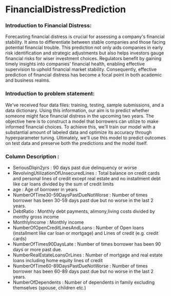 # FinancialDistressPrediction

### Introduction to Financial Distress:
Forecasting financial distress is crucial for assessing a company's financial stability. It aims to differentiate between stable companies and those facing potential financial trouble. This prediction not only aids companies in early risk identification and strategic adjustments but also helps investors gauge financial risks for wiser investment choices. Regulators benefit by gaining timely insights into companies' financial health, enabling effective supervision to uphold financial market stability. Consequently, effective prediction of financial distress has become a focal point in both academic and business realms.

### Introduction to problem statement:
We've received four data files: training, testing, sample submissions, and a data dictionary. Using this information, our aim is to predict whether someone might face financial distress in the upcoming two years. The objective here is to construct a model that borrowers can utilize to make informed financial choices. To achieve this, we'll train our model with a substantial amount of labeled data and optimize its accuracy through hyperparameter tuning. Ultimately, we'll use this model to predict outcomes on test data and preserve both the predictions and the model itself.


### Column Description :
- SeriousDlqin2yrs : 90 days past due delinquency or worse
- RevolvingUtilizationOfUnsecuredLines : Total balance on credit cards and personal lines of credit except real estate and no installment debt like car loans divided by the sum of credit limits
- age : Age of borrower in years
- NumberOfTime30-59DaysPastDueNotWorse : Number of times borrower has been 30-59 days past due but no worse in the last 2 years.
- DebtRatio : Monthly debt payments, alimony,living costs divided by monthy gross income
- MonthlyIncome : Monthly income
- NumberOfOpenCreditLinesAndLoans : Number of Open loans (installment like car loan or mortgage) and Lines of credit (e.g. credit cards)
- NumberOfTimes90DaysLate : Number of times borrower has been 90 days or more past due.
- NumberRealEstateLoansOrLines : Number of mortgage and real estate loans including home equity lines of credit
- NumberOfTime60-89DaysPastDueNotWorse : Number of times borrower has been 60-89 days past due but no worse in the last 2 years.
- NumberOfDependents : Number of dependents in family excluding themselves (spouse, children etc.)




